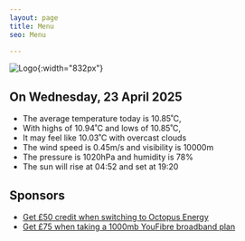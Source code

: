 ```yaml
---
layout: page
title: Menu
seo: Menu

---
```


![Logo](/images/logo.jpg){:width="832px"}

<!-- weather_marker starts -->
## On Wednesday, 23 April 2025

- The average temperature today is 10.85˚C,
- With highs of 10.94˚C and lows of 10.85˚C,
- It may feel like 10.03˚C with overcast clouds
- The wind speed is 0.45m/s and visibility is 10000m
- The pressure is 1020hPa and humidity is 78%
- The sun will rise at 04:52 and set at 19:20

<!-- weather_marker ends -->

## Sponsors

- [Get £50 credit when switching to Octopus Energy](https://bit.ly/3oD1nnS)
- [Get £75 when taking a 1000mb YouFibre broadband plan](https://aklam.io/91zWhU?)
